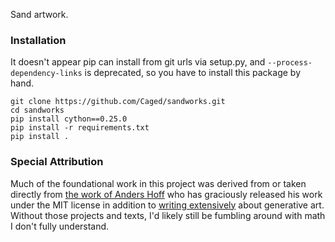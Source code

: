 Sand artwork.

### Installation
It doesn't appear pip can install from git urls via setup.py, and `--process-dependency-links` is
deprecated, so you have to install this package by hand.

```
git clone https://github.com/Caged/sandworks.git
cd sandworks
pip install cython==0.25.0
pip install -r requirements.txt
pip install .
```

### Special Attribution

Much of the foundational work in this project was derived from or taken directly from [the work of Anders Hoff](https://github.com/inconvergent/sand-spline) who has graciously released his work under the MIT license in addition to [writing extensively](http://inconvergent.net/#writing) about generative art.  Without those projects and texts, I'd likely still be fumbling around with math I don't fully understand.
